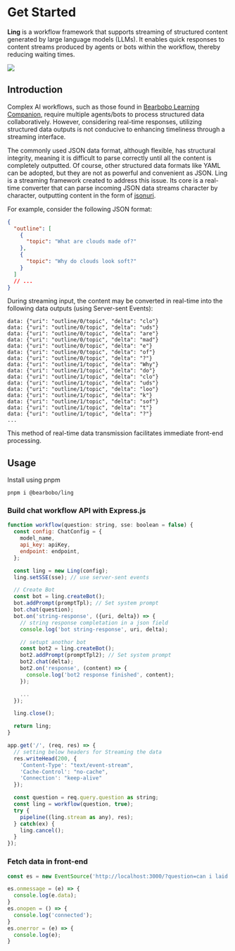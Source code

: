 # Get Started

**Ling** is a workflow framework that supports streaming of structured content generated by large language models (LLMs). It enables quick responses to content streams produced by agents or bots within the workflow, thereby reducing waiting times.

![](https://res.bearbobo.com/resource/upload/GVxzqPTM/ds-n06txcvepmo.png)

## Introduction

Complex AI workflows, such as those found in [Bearbobo Learning Companion](https://bearbobo.com/), require multiple agents/bots to process structured data collaboratively. However, considering real-time responses, utilizing structured data outputs is not conducive to enhancing timeliness through a streaming interface.

The commonly used JSON data format, although flexible, has structural integrity, meaning it is difficult to parse correctly until all the content is completely outputted. Of course, other structured data formats like YAML can be adopted, but they are not as powerful and convenient as JSON.
Ling is a streaming framework created to address this issue. Its core is a real-time converter that can parse incoming JSON data streams character by character, outputting content in the form of [jsonuri](https://github.com/aligay/jsonuri).

For example, consider the following JSON format:

```json
{
  "outline": [
    {
      "topic": "What are clouds made of?"
    },
    {
      "topic": "Why do clouds look soft?"
    }
  ]
  // ...
}
```

During streaming input, the content may be converted in real-time into the following data outputs (using Server-sent Events):

```
data: {"uri": "outline/0/topic", "delta": "clo"}
data: {"uri": "outline/0/topic", "delta": "uds"}
data: {"uri": "outline/0/topic", "delta": "are"}
data: {"uri": "outline/0/topic", "delta": "mad"}
data: {"uri": "outline/0/topic", "delta": "e"}
data: {"uri": "outline/0/topic", "delta": "of"}
data: {"uri": "outline/0/topic", "delta": "?"}
data: {"uri": "outline/1/topic", "delta": "Why"}
data: {"uri": "outline/1/topic", "delta": "do"}
data: {"uri": "outline/1/topic", "delta": "clo"}
data: {"uri": "outline/1/topic", "delta": "uds"}
data: {"uri": "outline/1/topic", "delta": "loo"}
data: {"uri": "outline/1/topic", "delta": "k"}
data: {"uri": "outline/1/topic", "delta": "sof"}
data: {"uri": "outline/1/topic", "delta": "t"}
data: {"uri": "outline/1/topic", "delta": "?"}
...
```

This method of real-time data transmission facilitates immediate front-end processing.

## Usage

Install using pnpm

```
pnpm i @bearbobo/ling
```

### Build chat workflow API with Express.js

```js
function workflow(question: string, sse: boolean = false) {
  const config: ChatConfig = {
    model_name,
    api_key: apiKey,
    endpoint: endpoint,
  };

  const ling = new Ling(config);
  ling.setSSE(sse); // use server-sent events

  // Create Bot
  const bot = ling.createBot();
  bot.addPrompt(promptTpl); // Set system prompt
  bot.chat(question);
  bot.on('string-response', ({uri, delta}) => {
    // string response completation in a json field
    console.log('bot string-response', uri, delta);

    // setupt anothor bot
    const bot2 = ling.createBot();
    bot2.addPrompt(promptTpl2); // Set system prompt
    bot2.chat(delta);
    bot2.on('response', (content) => {
      console.log('bot2 response finished', content);
    });

    ...
  });

  ling.close();

  return ling;
}

app.get('/', (req, res) => {
  // setting below headers for Streaming the data
  res.writeHead(200, {
    'Content-Type': "text/event-stream",
    'Cache-Control': "no-cache",
    'Connection': "keep-alive"
  });

  const question = req.query.question as string;
  const ling = workflow(question, true);
  try {
    pipeline((ling.stream as any), res);
  } catch(ex) {
    ling.cancel();
  }
});
```

### Fetch data in front-end

```js
const es = new EventSource('http://localhost:3000/?question=can i laid on the cloud?');

es.onmessage = (e) => {
  console.log(e.data);
}
es.onopen = () => {
  console.log('connected');
}
es.onerror = (e) => {
  console.log(e);
}
```
